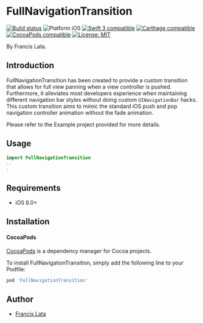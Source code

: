 # FullNavigationTransition

<p align="left">
<a href="https://travis-ci.org/francislata/FullNavigationTransition"><img src="https://travis-ci.org/francislata/FullNavigationTransition.svg?branch=master" alt="Build status" /></a>
<img src="https://img.shields.io/badge/platform-iOS-blue.svg?style=flat" alt="Platform iOS" />
<a href="https://developer.apple.com/swift"><img src="https://img.shields.io/badge/swift3-compatible-4BC51D.svg?style=flat" alt="Swift 3 compatible" /></a>
<a href="https://github.com/Carthage/Carthage"><img src="https://img.shields.io/badge/Carthage-compatible-4BC51D.svg?style=flat" alt="Carthage compatible" /></a>
<a href="https://cocoapods.org/pods/XLActionController"><img src="https://img.shields.io/cocoapods/v/FullNavigationTransition.svg" alt="CocoaPods compatible" /></a>
<a href="https://raw.githubusercontent.com/francislata/FullNavigationTransition/master/LICENSE"><img src="http://img.shields.io/badge/license-MIT-blue.svg?style=flat" alt="License: MIT" /></a>
</p>

By Francis Lata.

## Introduction

FullNavigationTransition has been created to provide a custom transition that allows for full view panning when a view controller is pushed. Furthermore, it alleviates most developers experience when maintaining different navigation bar styles without doing custom ```UINavigationBar``` hacks. This custom transition aims to mimic the standard iOS push and pop navigation controller animation without the fade animation.

Please refer to the Example project provided for more details.

## Usage

```swift
import FullNavigationTransition
..
.
```

## Requirements

* iOS 8.0+

## Installation

#### CocoaPods

[CocoaPods](https://cocoapods.org/) is a dependency manager for Cocoa projects.

To install FullNavigationTransition, simply add the following line to your Podfile:

```ruby
pod 'FullNavigationTransition'
```

## Author

* [Francis Lata](https://github.com/francislata)
